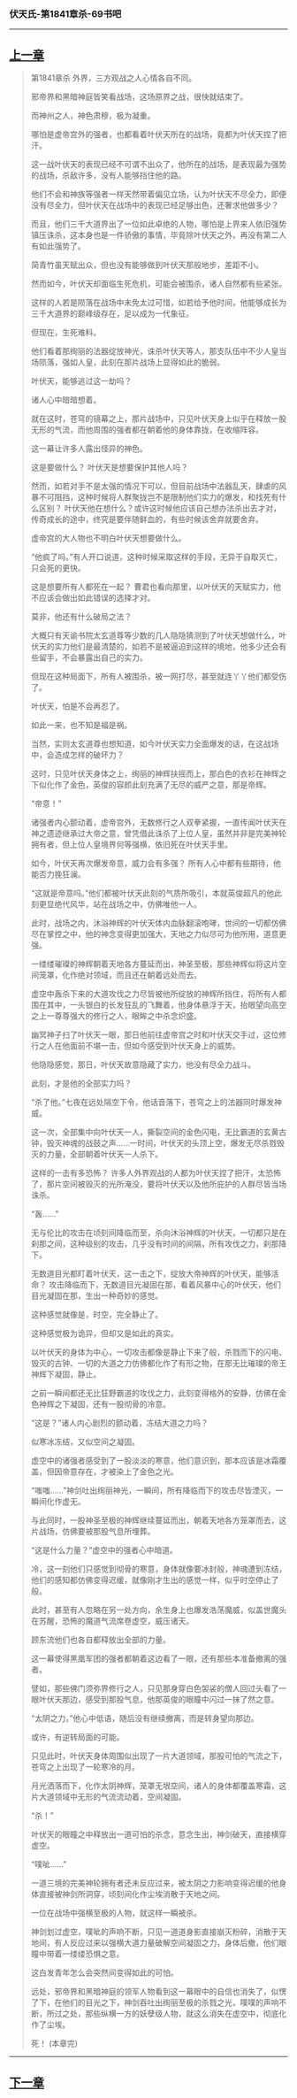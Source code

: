 ### 伏天氏-第1841章杀-69书吧

--------
[上一章](./37f24abf78c5d973834235c874bed337.md)
--------


>
>
>
>第1841章杀
>外界，三方观战之人心情各自不同。
>
>邪帝界和黑暗神庭皆笑看战场，这场原界之战，很快就结束了。
>
>而神州之人，神色肃穆，极为凝重。
>
>哪怕是虚帝宫外的强者，也都看着叶伏天所在的战场，竟都为叶伏天捏了把汗。
>
>这一战叶伏天的表现已经不可谓不出众了，他所在的战场，是表现最为强势的战场，杀敌许多，没有人能够挡住他的路。
>
>他们不会和神族等强者一样天然带着偏见立场，认为叶伏天不尽全力，即便没有尽全力，但叶伏天在战场中的表现已经足够出色，还奢求他做多少？
>
>而且，他们三千大道界出了一位如此卓绝的人物，哪怕是上界来人依旧强势镇压诛杀，这本身也是一件骄傲的事情，毕竟除叶伏天之外，再没有第二人有如此强势了。
>
>简青竹虽天赋出众，但也没有能够做到叶伏天那般地步，差距不小。
>
>然而如今，叶伏天却面临生死危机，可能会被围杀，诸人自然都有些紧张。
>
>这样的人若是陨落在战场中未免太过可惜，如若给予他时间，他能够成长为三千大道界的巅峰级存在，足以成为一代象征。
>
>但现在，生死难料。
>
>他们看着那绚丽的法器绽放神光，诛杀叶伏天等人，那支队伍中不少人皇当场陨落，强如人皇，此刻在那片战场上显得如此的脆弱。
>
>叶伏天，能够逃过这一劫吗？
>
>诸人心中暗暗想着。
>
>就在这时，苍穹的镜幕之上，那片战场中，只见叶伏天身上似乎在释放一股无形的气流，而他周围的强者都在朝着他的身体靠拢，在收缩阵容。
>
>这一幕让许多人露出怪异的神色。
>
>这是要做什么？
>叶伏天是想要保护其他人吗？
>
>然而，如若对手不是太强的情况下可以，但目前战场中法器乱天，肆虐的风暴不可阻挡，这种时候将人群聚拢岂不是限制他们实力的爆发，和找死有什么区别？
>叶伏天他在想什么？或许这时候他应该自己想办法杀出去才对，传奇成长的途中，终究是要伴随鲜血的，有些时候该舍弃就要舍弃。
>
>虚帝宫的大人物也不明白叶伏天想要做什么。
>
>“他疯了吗。”有人开口说道，这种时候采取这样的手段，无异于自取灭亡，只会死的更快。
>
>这是想要所有人都死在一起？
>曹君也看向那里，以叶伏天的天赋实力，他不应该会做出如此错误的选择才对。
>
>莫非，他还有什么破局之法？
>
>大概只有天谕书院太玄道尊等少数的几人隐隐猜测到了叶伏天想做什么，叶伏天的实力他们是最清楚的，如若不是被逼迫到这样的境地，他多少还会有些留手，不会暴露出自己的实力。
>
>但现在这种局面下，所有人被围杀，被一网打尽，甚至就连丫丫他们都受伤了。
>
>叶伏天，怕是不会再忍了。
>
>如此一来，也不知是福是祸。
>
>当然，实则太玄道尊也想知道，如今叶伏天实力全面爆发的话，在这战场中，会造成怎样的破坏力？
>
>这时，只见叶伏天身体之上，绚丽的神辉扶摇而上，那白色的衣衫在神辉之下似化作了金色，英俊的容颜此刻充满了无尽的威严之意，那是帝辉。
>
>“帝意！”
>
>诸强者内心颤动着，虚帝宫外，无数修行之人双拳紧握，一直传闻叶伏天在神之遗迹继承过大帝之意，曾凭借此诛杀了上位人皇，虽然并非是完美神轮拥有者，但上位人皇境界何等强横，依旧死在叶伏天手里。
>
>如今，叶伏天再次爆发帝意，威力会有多强？
>所有人心中都有些期待，他能否力挽狂澜。
>
>“这就是帝意吗。”他们都被叶伏天此刻的气质所吸引，本就英俊超凡的他此刻更显绝代风华，站在战场之中，仿佛唯他一人。
>
>此时，战场之内，沐浴神辉的叶伏天体内血脉翻滚咆哮，世间的一切都仿佛尽在掌控之中，他的神念变得更加强大，天地之力似尽可为他所用，道意更强。
>
>一缕缕璀璨的神辉朝着天地各方蔓延而出，神圣至极，那些神辉似将这片空间笼罩，化作绝对领域，而且还在朝着远处而去。
>
>虚空中轰杀下来的大道攻伐之力尽皆被他所绽放的神辉所挡住，将所有人都围在其中，一头银白的长发狂乱的飞舞着，他身体悬浮于天，抬眼望向高空之上一尊尊强大的修行之人，眼眸之中杀念炽盛。
>
>幽冥神子扫了叶伏天一眼，那日他前往虚帝宫之时和叶伏天交手过，这位修行之人在他面前不堪一击，但如今感受到叶伏天身上的威势。
>
>他隐隐感觉，那日，叶伏天故意隐藏了实力，他没有尽全力战斗。
>
>此刻，才是他的全部实力吗？
>
>“杀了他。”七夜在远处隔空下令，他话音落下，苍穹之上的法器同时爆发神威。
>
>这一次，全部集中向叶伏天一人，撕裂空间的金色闪电，无比霸道的玄黄古钟，毁灭神魂的战鼓之声……一时间，叶伏天的头顶上空，爆发无尽杀戮毁灭的力量，全部朝着叶伏天一人杀下。
>
>这样的一击有多恐怖？
>许多人外界观战的人都为叶伏天捏了把汗，太恐怖了，那片空间被毁灭的光所淹没，要将叶伏天以及他所庇护的人群尽皆当场诛杀。
>
>“轰……”
>
>无与伦比的攻击在顷刻间降临而至，杀向沐浴神辉的叶伏天，一切都只是在刹那之间，这种级别的攻击，几乎没有时间的间隔，所有攻伐之力，刹那降下。
>
>无数道目光都盯着叶伏天，这一击之下，绽放大帝神辉的叶伏天，能够活命？
>攻击降临而下，无数道目光凝固在那，看着风暴中心的叶伏天，他们目光凝固在那，生出一种奇妙的感觉。
>
>这种感觉就像是，时空，完全静止了。
>
>这种感觉极为诡异，但却又是如此的真实。
>
>以叶伏天的身体为中心，一切攻击都像是静止下来了般，杀戮而下的闪电、毁灭的古钟、一切的大道之力仿佛都化作了有形之物，在那无比璀璨的帝王神辉下凝固，静止。
>
>之前一瞬间都还无比狂野霸道的攻伐之力，此刻变得格外的安静，仿佛在金色神辉之下凝固，还有一股彻骨的冷意。
>
>“这是？”诸人内心剧烈的颤动着，冻结大道之力吗？
>
>似寒冰冻结，又似空间之凝固。
>
>虚空中的诸强者感受到了一股淡淡的寒意，他们意识到，那本应该是冰霜覆盖，但因帝意存在，才被染上了金色之光。
>
>“嗤嗤……”神剑吐出绚丽神光，一瞬间，所有降临而下的攻击尽皆湮灭，一瞬间化作虚无。
>
>与此同时，一股神圣至极的神辉继续蔓延而出，朝着天地各方笼罩而去，这片战场，仿佛要被那股气息所埋葬。
>
>“这是什么力量？”虚空中的强者心中暗道。
>
>冷，这一刻他们只感觉到彻骨的寒意，身体就像要冰封般，神魂遭到冻结，他们的感知都仿佛变得迟缓，就像刚才生出的感觉一样，似乎时空停止了般。
>
>此时，甚至有人忽略在另一处方向，余生身上也爆发浩荡魔威，似盖世魔头在苏醒，恐怖的魔道气流席卷虚空，威压诸天。
>
>顾东流他们也各自都释放出全部的力量。
>
>这一幕使得黑凰军团的强者都朝着这边看了一眼，还有那些本准备撤离的强者。
>
>譬如，那些佛门须弥界修行之人，只见那身穿白色袈裟的僧人回过头看了一眼叶伏天那边，感受到那股气息，他那英俊的眼瞳中闪过一抹了然之意。
>
>“太阴之力。”他心中低语，随后没有继续撤离，而是转身望向那边。
>
>或许，有逆转局面的可能。
>
>只见此时，叶伏天身体周围似出现了一片大道领域，那股可怕的气流之下，苍穹之上出现了一轮寒冷的月。
>
>月光洒落而下，化作太阴神辉，笼罩无垠空间，诸人的身体都覆盖寒霜，这片大道领域中无形的气流流动着，空间凝固。
>
>“杀！”
>
>叶伏天的眼瞳之中释放出一道可怕的杀念，意念生出，神剑破天，直接横穿虚空。
>
>“噗呲……”
>
>一道三境的完美神轮拥有者还未反应过来，被太阴之力影响变得迟缓的他身体直接被神剑所洞穿，顷刻间化作尘埃消散于天地之间。
>
>一位在战场中强横至极的人物，就这样一瞬被杀。
>
>神剑划过虚空，噗呲的声响不断，只见一道道身影直接崩灭粉碎，消散于天地间，有人反应过来以强横大道力量破解空间凝固之力，身体后撤，他们眼瞳中带着一缕缕恐惧之意。
>
>这白发青年怎么会突然间变得如此的可怕。
>
>远处，邪帝界和黑暗神庭的领军人物看到这一幕眼中的自信也消失了，似愣了下，在他们的目光之下，神剑吞吐出绚丽至极的杀戮之光，噗噗的声响不断，所过之处，那些纵横一方的妖孽级人物，就这么消失在虚空中，彻底化作了尘埃。
>
>死！
>(本章完)
>
>

--------
[下一章](./6d959d7fb51e62f1fad5d5054b061258.md)
--------
